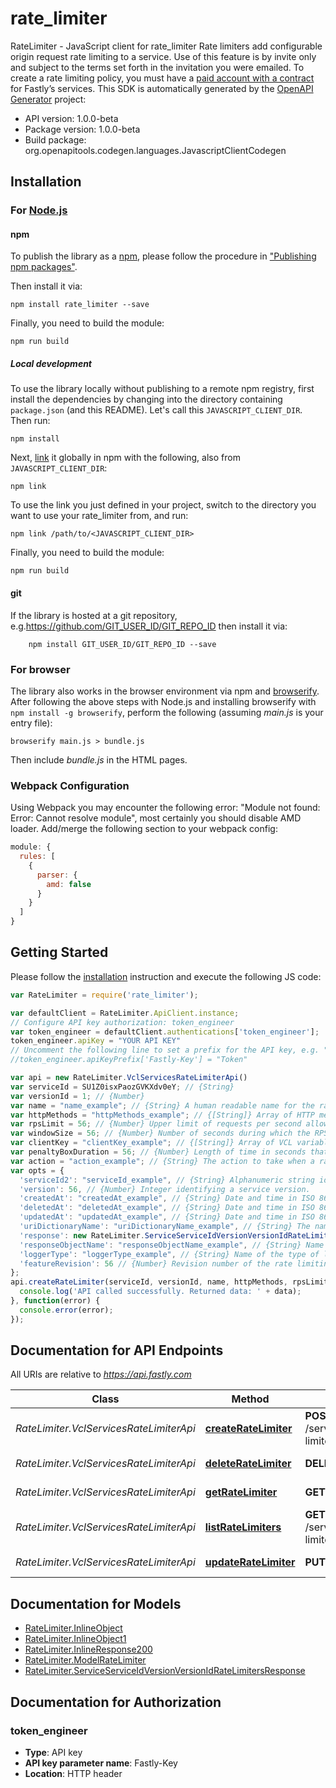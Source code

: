 # rate_limiter

RateLimiter - JavaScript client for rate_limiter
Rate limiters add configurable origin request rate limiting to a service. Use of this feature is by invite only and subject to the terms set forth in the invitation you were emailed. To create a rate limiting policy, you must have a [paid account with a contract](https://docs.fastly.com/en/guides/accounts-and-pricing-plans#paid-accounts-with-contractual-commitments) for Fastly’s services.
This SDK is automatically generated by the [OpenAPI Generator](https://openapi-generator.tech) project:

- API version: 1.0.0-beta
- Package version: 1.0.0-beta
- Build package: org.openapitools.codegen.languages.JavascriptClientCodegen

## Installation

### For [Node.js](https://nodejs.org/)

#### npm

To publish the library as a [npm](https://www.npmjs.com/), please follow the procedure in ["Publishing npm packages"](https://docs.npmjs.com/getting-started/publishing-npm-packages).

Then install it via:

```shell
npm install rate_limiter --save
```

Finally, you need to build the module:

```shell
npm run build
```

##### Local development

To use the library locally without publishing to a remote npm registry, first install the dependencies by changing into the directory containing `package.json` (and this README). Let's call this `JAVASCRIPT_CLIENT_DIR`. Then run:

```shell
npm install
```

Next, [link](https://docs.npmjs.com/cli/link) it globally in npm with the following, also from `JAVASCRIPT_CLIENT_DIR`:

```shell
npm link
```

To use the link you just defined in your project, switch to the directory you want to use your rate_limiter from, and run:

```shell
npm link /path/to/<JAVASCRIPT_CLIENT_DIR>
```

Finally, you need to build the module:

```shell
npm run build
```

#### git

If the library is hosted at a git repository, e.g.https://github.com/GIT_USER_ID/GIT_REPO_ID
then install it via:

```shell
    npm install GIT_USER_ID/GIT_REPO_ID --save
```

### For browser

The library also works in the browser environment via npm and [browserify](http://browserify.org/). After following
the above steps with Node.js and installing browserify with `npm install -g browserify`,
perform the following (assuming *main.js* is your entry file):

```shell
browserify main.js > bundle.js
```

Then include *bundle.js* in the HTML pages.

### Webpack Configuration

Using Webpack you may encounter the following error: "Module not found: Error:
Cannot resolve module", most certainly you should disable AMD loader. Add/merge
the following section to your webpack config:

```javascript
module: {
  rules: [
    {
      parser: {
        amd: false
      }
    }
  ]
}
```

## Getting Started

Please follow the [installation](#installation) instruction and execute the following JS code:

```javascript
var RateLimiter = require('rate_limiter');

var defaultClient = RateLimiter.ApiClient.instance;
// Configure API key authorization: token_engineer
var token_engineer = defaultClient.authentications['token_engineer'];
token_engineer.apiKey = "YOUR API KEY"
// Uncomment the following line to set a prefix for the API key, e.g. "Token" (defaults to null)
//token_engineer.apiKeyPrefix['Fastly-Key'] = "Token"

var api = new RateLimiter.VclServicesRateLimiterApi()
var serviceId = SU1Z0isxPaozGVKXdv0eY; // {String} 
var versionId = 1; // {Number} 
var name = "name_example"; // {String} A human readable name for the rate limiting rule.
var httpMethods = "httpMethods_example"; // {[String]} Array of HTTP methods to apply rate limiting to.
var rpsLimit = 56; // {Number} Upper limit of requests per second allowed by the rate limiter.
var windowSize = 56; // {Number} Number of seconds during which the RPS limit must be exceeded in order to trigger a violation.
var clientKey = "clientKey_example"; // {[String]} Array of VCL variables used to generate a counter key to identify a client. Examples variables include `req.http.Fastly-Client-IP`, `req.http.User-Agent`, or a custom header like `req.http.API-Key`.
var penaltyBoxDuration = 56; // {Number} Length of time in seconds that the rate limiter is in effect after the initial violation is detected.
var action = "action_example"; // {String} The action to take when a rate limiter violation is detected. \\\"response\\\" and \\\"response_object\\\" prevent an origin request; \\\"log_only\\\" logs the violation but allows the origin request to continue.
var opts = {
  'serviceId2': "serviceId_example", // {String} Alphanumeric string identifying the service.
  'version': 56, // {Number} Integer identifying a service version.
  'createdAt': "createdAt_example", // {String} Date and time in ISO 8601 format.
  'deletedAt': "deletedAt_example", // {String} Date and time in ISO 8601 format.
  'updatedAt': "updatedAt_example", // {String} Date and time in ISO 8601 format.
  'uriDictionaryName': "uriDictionaryName_example", // {String} The name of an Edge Dictionary containing URIs as keys. If not defined or null, all origin URIs will be rate limited.
  'response': new RateLimiter.ServiceServiceIdVersionVersionIdRateLimitersResponse(), // {ServiceServiceIdVersionVersionIdRateLimitersResponse} 
  'responseObjectName': "responseObjectName_example", // {String} Name of existing response object. Required if `action` is \\\"response_object\\\". Note that the rate limiter response is only updated to reflect the response object content when saving the rate limiter configuration.
  'loggerType': "loggerType_example", // {String} Name of the type of logging endpoint to be used when action is \\\"log_only\\\". The logging endpoint type is used to determine the appropriate log format to use when emitting log entries.
  'featureRevision': 56 // {Number} Revision number of the rate limiting feature implementation. Defaults to the most recent revision.
};
api.createRateLimiter(serviceId, versionId, name, httpMethods, rpsLimit, windowSize, clientKey, penaltyBoxDuration, action, opts).then(function(data) {
  console.log('API called successfully. Returned data: ' + data);
}, function(error) {
  console.error(error);
});


```

## Documentation for API Endpoints

All URIs are relative to *https://api.fastly.com*

Class | Method | HTTP request | Description
------------ | ------------- | ------------- | -------------
*RateLimiter.VclServicesRateLimiterApi* | [**createRateLimiter**](docs/VclServicesRateLimiterApi.md#createRateLimiter) | **POST** /service/{service_id}/version/{version_id}/rate-limiters | Create a rate limiter
*RateLimiter.VclServicesRateLimiterApi* | [**deleteRateLimiter**](docs/VclServicesRateLimiterApi.md#deleteRateLimiter) | **DELETE** /rate-limiters/{rate_limiter_id} | Delete a rate limiter
*RateLimiter.VclServicesRateLimiterApi* | [**getRateLimiter**](docs/VclServicesRateLimiterApi.md#getRateLimiter) | **GET** /rate-limiters/{rate_limiter_id} | Get a rate limiter
*RateLimiter.VclServicesRateLimiterApi* | [**listRateLimiters**](docs/VclServicesRateLimiterApi.md#listRateLimiters) | **GET** /service/{service_id}/version/{version_id}/rate-limiters | List rate limiters
*RateLimiter.VclServicesRateLimiterApi* | [**updateRateLimiter**](docs/VclServicesRateLimiterApi.md#updateRateLimiter) | **PUT** /rate-limiters/{rate_limiter_id} | Update a rate limiter


## Documentation for Models

 - [RateLimiter.InlineObject](docs/InlineObject.md)
 - [RateLimiter.InlineObject1](docs/InlineObject1.md)
 - [RateLimiter.InlineResponse200](docs/InlineResponse200.md)
 - [RateLimiter.ModelRateLimiter](docs/ModelRateLimiter.md)
 - [RateLimiter.ServiceServiceIdVersionVersionIdRateLimitersResponse](docs/ServiceServiceIdVersionVersionIdRateLimitersResponse.md)


## Documentation for Authorization



### token_engineer


- **Type**: API key
- **API key parameter name**: Fastly-Key
- **Location**: HTTP header

